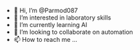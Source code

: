 - 👋 Hi, I’m @Parmod087
- 👀 I’m interested in laboratory skills 
- 🌱 I’m currently learning AI
- 💞️ I’m looking to collaborate on automation 
- 📫 How to reach me ...

<!---
Parmod087/Parmod087 is a ✨ special ✨ repository because its `README.md` (this file) appears on your GitHub profile.
You can click the Preview link to take a look at your changes.
--->
